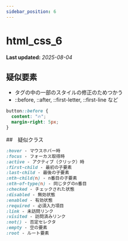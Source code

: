 ```yaml
---
sidebar_position: 6
---
```


# html_css_6

**Last updated:** _2025-08-04_

## 疑似要素

- タグの中の一部のスタイルの修正のためつかう
- ::before, ::after, ::first-letter, ::first-line など

```css
button::before {
  content: "🔥";
  margin-right: 5px;
}
```

##　疑似クラス

```css
:hover - マウスホバー時
:focus - フォーカス取得時
:active - アクティブ（クリック）時
:first-child - 最初の子要素
:last-child - 最後の子要素
:nth-child(n) - n番目の子要素
:nth-of-type(n) - 同じタグのn番目
:checked - チェックされた状態
:disabled - 無効状態
:enabled - 有効状態
:required - 必須入力項目
:link - 未訪問リンク
:visited - 訪問済みリンク
:not() - 否定セレクタ
:empty - 空の要素
:root - ルート要素
```
